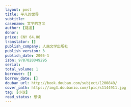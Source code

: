 ```yaml
---
layout: post
title: 平凡的世界
subtitle: 
casename: 文字的含义
author: [路遥]
donor: 
price: CNY 64.00
translator: []
publish_company: 人民文学出版社
publish_version: 3
publish_date: 2005-1
isbn: 9787020049295
serial: 
total_volume: 1
borrower: []
borrow_date: []
douban_url: http://book.douban.com/subject/1200840/
cover_path: https://img3.doubanio.com/lpic/s1144911.jpg
tag: [小说]
read_status: 想读
---
```

